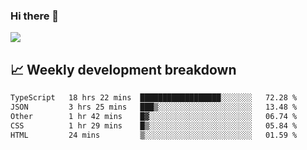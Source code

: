 ### Hi there 👋
<img align="center" src="https://github-readme-stats.vercel.app/api?username=Tumao727&show_icons=true&hide_title=true&theme=dracula" />


## 📈 Weekly development breakdown
<!--START_SECTION:waka-->

```txt
TypeScript   18 hrs 22 mins  ██████████████████░░░░░░░   72.28 %
JSON         3 hrs 25 mins   ███▒░░░░░░░░░░░░░░░░░░░░░   13.48 %
Other        1 hr 42 mins    █▓░░░░░░░░░░░░░░░░░░░░░░░   06.74 %
CSS          1 hr 29 mins    █▒░░░░░░░░░░░░░░░░░░░░░░░   05.84 %
HTML         24 mins         ▒░░░░░░░░░░░░░░░░░░░░░░░░   01.59 %
```

<!--END_SECTION:waka-->